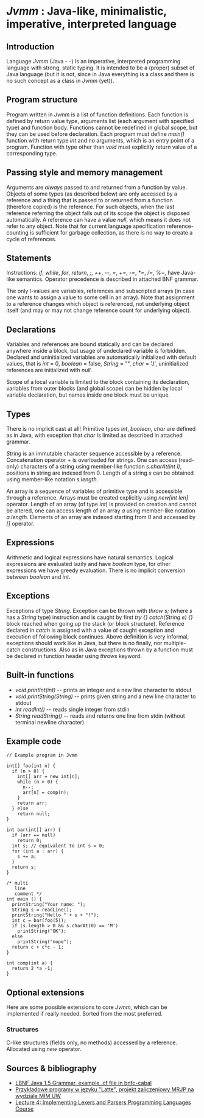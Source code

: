 *Jvmm* : Java-like, minimalistic, imperative, interpreted language
==================================================================

Introduction
------------
Language *Jvmm* (Java - -) is an imperative, interpreted programming language
with strong, static typing. It is intended to be a (proper) subset of Java
language (but it is not, since in Java everything is a class and there is no
such concept as a class in *Jvmm* (yet)).

Program structure
-----------------
Program written in *Jvmm* is a list of function definitions. Each function is
defined by return value type, arguments list (each argument with specified
type) and function body. Functions cannot be redefined in global scope, but
they can be used before declaration. Each program must define _main()_ function
with return type _int_ and no arguments, which is an entry point of a program.
Function with type other than _void_ must explicitly return value of a
corresponding type.

Passing style and memory management
-----------------------------------
Arguments are *always* passed to and returned from a function by value.
Objects of some types (as described below) are only accessed by a reference
and a thing that is passed to or returned from a function (therefore copied) is
the reference. For such objects, when the last reference referring the object
falls out of its scope the object is disposed automatically.
A reference can have a value _null_, which means it does not refer to any object.
Note that for current language specification reference-counting is sufficient
for garbage collection, as there is no way to create a cycle of references.

Statements
----------
Instructions: _if_, _while_, _for_, _return_, _;_, _++_, _--_, _=_, _+=_, _-=_,
_*=_, _/=_, _%=_, have Java-like semantics. Operator precedence is described in
attached BNF grammar.

The only l-values are variables, references and subscripted arrays (in case one
wants to assign a value to some cell in an array). Note that assignment to a
reference changes which object is referenced, not underlying object itself (and
may or may not change reference count for underlying object).

Declarations
------------
Variables and references are bound statically and can be declared anywhere
inside a block, but usage of undeclared variable is forbidden. Declared and
uninitialized variables are automatically initialized with default values, that
is _int_ = 0, _boolean_ = false, _String_ = "", _char_ = 'J', uninitialized
references are initialized with _null_.

Scope of a local variable is limited to the block containing its declaration,
variables from outer blocks (and global scope) can be hidden by local variable
declaration, but names inside one block must be unique.

Types
-----
There is no implicit cast at all! Primitive types _int_, _boolean_, _char_ are
defined as in Java, with exception that _char_ is limited as described in
attached grammar.

_String_ is an immutable character sequence accessible by a reference.
Concatenation operator _+_ is overloaded for strings. One can access
(read-only) characters of a string using member-like function _s.charAt(int
i)_, positions in string are indexed from 0. Length of a string _s_ can be
obtained using member-like notation _s.length_.

An array is a sequence of variables of primitive type and is accessible through
a reference. Arrays must be created explicitly using _new[int len]_ operator.
Length of an array (of type _int_) is provided on creation and cannot be
altered, one can access length of an array _a_ using member-like notation
_a.length_. Elements of an array are indexed starting from 0 and accessed by
_[]_ operator.

Expressions
-----------
Arithmetic and logical expressions have natural semantics. Logical expressions
are evaluated lazily and have _boolean_ type, for other expressions we have
greedy evaluation. There is no implicit conversion between _boolean_ and _int_.

Exceptions
----------
Exceptions of type _String_. Exception can be thrown with _throw s;_ (where _s_
has a _String_ type) instruction and is caught by first _try {} catch(String e)
{}_ block reached when going up the stack (or block structure). Reference
declared in _catch_ is assigned with a value of caught exception and execution
of following block continues. Above definition is very informal, exceptions
should work like in Java, but there is no finally, nor multiple-catch
constructions. Also as in Java exceptions thrown by a function must be declared
in function header using _throws_ keyword.

Built-in functions
------------------
- _void printInt(int)_ -- prints an integer and a new line character to stdout
- _void printString(String)_ -- prints given string and a new line character to stdout
- _int readInt()_ -- reads single integer from stdin
- _String readString()_ -- reads and returns one line from stdin (without terminal newline character)

Example code
------------

```{.java}
// Example program in Jvmm

int[] foo(int n) {
  if (n > 0) {
    int[] arr = new int[n];
    while (n > 0) {
      n--;
      arr[n] = comp(n);
    }
    return arr;
  } else
    return null;
}

int bar(int[] arr) {
  if (arr == null)
    return 0;
  int s; // equivalent to int s = 0;
  for (int a : arr) {
    s += a;
  }
  return s;
}

/* multi
   line
   comment */
int main () {
  printString("Your name: ");
  String s = readLine();
  printString("Hello " + s + "!");
  int c = bar(foo(5));
  if (s.length > 0 && s.charAt(0) == 'M')
    printString("OK");
  else
    printString("nope");
  return c + c*c - 1;
}

int comp(int a) {
  return 2 *a -1;
}
```

Optional extensions
-------------------
Here are some possible extensions to core *Jvmm*, which can be implemented if
really needed. Sorted from the most preferred.

### Structures
C-like structures (fields only, no methods) accessed by a reference. Allocated
using _new_ operator.

Sources & bibliography
----------------------
- [LBNF Java 1.5 Grammar, example .cf file in
  bnfc-cabal](https://bnfc-cabal.googlecode.com/svn-history/r2/trunk/Examples/java.cf)
- [Przykładowe programy w języku "Latte", projekt zaliczeniowy MRJP na wydziale
  MIM UW](http://www.mimuw.edu.pl/~ben/Zajecia/Mrj2012/Latte/)
- [Lecture 4: Implementing Lexers and Parsers Programming Languages
  Course](http://www.cse.chalmers.se/edu/year/2011/course/TIN321/lectures/proglang-04.html)

